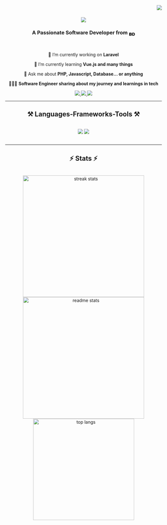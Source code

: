 <img align="right" src="https://visitor-badge.laobi.icu/badge?page_id=shuvowizard.shuvowizard" />

<h1 align="center">
    <img src="https://readme-typing-svg.herokuapp.com/?font=Righteous&size=35&center=true&vCenter=true&width=500&height=70&duration=4000&lines=Hi+There!+👋;+I'm+Mohammad+Shuvo!;" />
</h1>

<h3 align="center">A Passionate Software Developer from <sub>𝐁𝐃</sub></h3>
<br/>

<div align="center">

 🔭 I’m currently working on **Laravel**

 🌱 I’m currently learning **Vue.js and many things**

 💬 Ask me about **PHP, Javascript, Database... or anything**

 👩🏻‍💻 **Software Engineer sharing about my journey and learnings in tech**


 </div>
 
<div align="center"> 
  <a href="https://linkedin.com/in/shuvowizard" target="_blank">
    <img src="https://img.shields.io/badge/LinkedIn-0077B5?style=for-the-badge&logo=linkedin&logoColor=white" target="_blank"/>
  </a>
  <a href="https://twitter.com/shuvo_wizard" target="_blank">
    <img src="https://img.shields.io/badge/Twitter-000000?style=for-the-badge&logo=X&logoColor=white" />
  </a>
  <a href="#" target="_blank">
     <img src="https://img.shields.io/badge/Portfolio-FF5722?style=for-the-badge&logo=todoist&logoColor=white" target="_blank" /> 
    <!-- sqlite, safari, google-chrome are other good icon options -->
  </a>
</div>

 <hr/>
 
<h2 align="center">⚒️ Languages-Frameworks-Tools ⚒️</h2>
<br/>
<div align="center">
    <img src="https://skillicons.dev/icons?i=bootstrap,html,css,vscode,github,tailwind,git,cpp,notion" />
    <img src="https://skillicons.dev/icons?i=vue,nodejs,javascript,php,laravel,postman,mysql,jquery,npm,obsidian" /><br>
</div>

<br/>

<hr/>

<h2 align="center">⚡ Stats ⚡</h2>
<br>
<div align=center>
  <img width=390 src="https://github-readme-streak-stats.herokuapp.com/?user=shuvowizard&&theme=tokyonight" alt="streak stats"/>
  <img width=390 src="https://github-readme-stats.vercel.app/api?username=shuvowizard&count_private=true&show_icons=true&theme=tokyonight&rank_icon=github&border_radius=10" alt="readme stats" />
  <br/>
  <img width=325 align="center" src="https://github-readme-stats.vercel.app/api/top-langs/?username=shuvowizard&hide=HTML&langs_count=8&layout=compact&theme=tokyonight&border_radius=10&size_weight=0.5&count_weight=0.5&exclude_repo=github-readme-stats" alt="top langs" />
</div>

<br/><br/>
